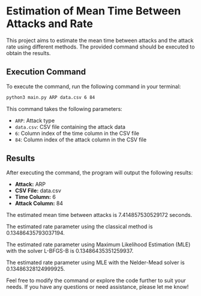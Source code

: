 # Estimation of Mean Time Between Attacks and Rate

This project aims to estimate the mean time between attacks and the attack rate using different methods. The provided command should be executed to obtain the results.

## Execution Command

To execute the command, run the following command in your terminal:

```bash
python3 main.py ARP data.csv 6 84
```

This command takes the following parameters:
- `ARP`: Attack type
- `data.csv`: CSV file containing the attack data
- `6`: Column index of the time column in the CSV file
- `84`: Column index of the attack column in the CSV file

## Results

After executing the command, the program will output the following results:

- **Attack:** ARP
- **CSV File:** data.csv
- **Time Column:** 6
- **Attack Column:** 84

The estimated mean time between attacks is 7.414857530529172 seconds.

The estimated rate parameter using the classical method is 0.13486435793037194.

The estimated rate parameter using Maximum Likelihood Estimation (MLE) with the solver L-BFGS-B is 0.13486435351259937.

The estimated rate parameter using MLE with the Nelder-Mead solver is 0.13486328124999925.

Feel free to modify the command or explore the code further to suit your needs. If you have any questions or need assistance, please let me know!


